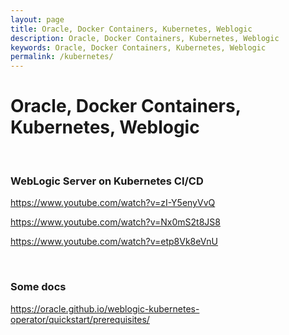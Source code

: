 ```yaml
---
layout: page
title: Oracle, Docker Containers, Kubernetes, Weblogic
description: Oracle, Docker Containers, Kubernetes, Weblogic
keywords: Oracle, Docker Containers, Kubernetes, Weblogic
permalink: /kubernetes/
---
```


# Oracle, Docker Containers, Kubernetes, Weblogic

<br/>

### WebLogic Server on Kubernetes CI/CD 


https://www.youtube.com/watch?v=zI-Y5enyVvQ

https://www.youtube.com/watch?v=Nx0mS2t8JS8

https://www.youtube.com/watch?v=etp8Vk8eVnU


<br/>

### Some docs

https://oracle.github.io/weblogic-kubernetes-operator/quickstart/prerequisites/